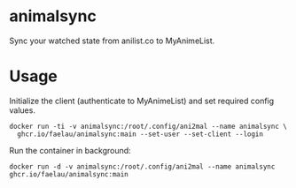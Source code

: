 # animalsync

Sync your watched state from anilist.co to MyAnimeList.

# Usage

Initialize the client (authenticate to MyAnimeList) and set required config values.

```
docker run -ti -v animalsync:/root/.config/ani2mal --name animalsync \
  ghcr.io/faelau/animalsync:main --set-user --set-client --login
```

Run the container in background:

```
docker run -d -v animalsync:/root/.config/ani2mal --name animalsync ghcr.io/faelau/animalsync:main
```
